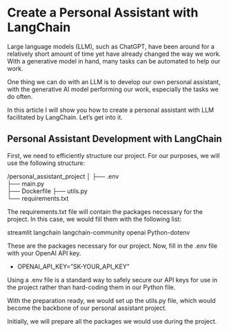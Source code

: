 # Create a Personal Assistant with LangChain
Large language models (LLM), such as ChatGPT, have been around for a relatively short amount of time yet have already changed the way we work. With a generative model in hand, many tasks can be automated to help our work.

One thing we can do with an LLM is to develop our own personal assistant, with the generative AI model performing our work, especially the tasks we do often.

In this article I will show you how to create a personal assistant with LLM facilitated by LangChain. Let’s get into it.

## Personal Assistant Development with LangChain

 
First, we need to efficiently structure our project. For our purposes, we will use the following structure:

/personal_assistant_project
│
├── .env              
├── main.py   
├── Dockerfile
├── utils.py                      
└── requirements.txt 

 The requirements.txt file will contain the packages necessary for the project. In this case, we would fill them with the following list:

streamlit
langchain
langchain-community
openai
Python-dotenv

 

These are the packages necessary for our project. Now, fill in the .env file with your OpenAI API key.

* OPENAI_API_KEY=”SK-YOUR_API_KEY”

 

Using a .env file is a standard way to safely secure our API keys for use in the project rather than hard-coding them in our Python file.

With the preparation ready, we would set up the utils.py file, which would become the backbone of our personal assistant project.

Initially, we will prepare all the packages we would use during the project.
